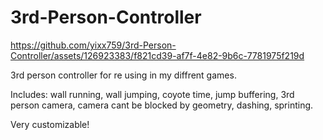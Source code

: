 # 3rd-Person-Controller

https://github.com/yixx759/3rd-Person-Controller/assets/126923383/f821cd39-af7f-4e82-9b6c-7781975f219d

3rd person controller for re using in my diffrent games.

Includes: wall running, wall jumping, coyote time, jump buffering, 3rd person camera, camera cant be blocked by geometry, dashing, sprinting.

Very customizable!
